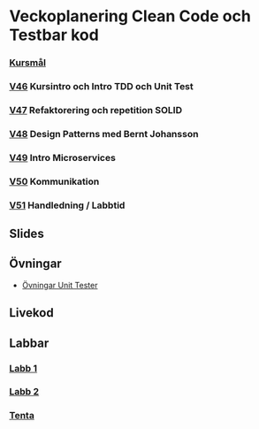 # Veckoplanering Clean Code och Testbar kod

### [Kursmål](./assets/kursmål.md)

### [V46](./assets/V46.md) Kursintro och Intro TDD och Unit Test

### [V47](./assets/V47.md) Refaktorering och repetition SOLID

### [V48](./assets/V48.md) Design Patterns med Bernt Johansson  

### [V49](./assets/V49.md) Intro Microservices

### [V50](./assets/V50.md) Kommunikation

### [V51](./assets/V51.md) Handledning / Labbtid

## Slides

## Övningar

* [Övningar Unit Tester](./assets/ÖvningarUnitTester.md)

## Livekod

## Labbar

### [Labb 1](./assets/Labb1.md)
### [Labb 2](./assets/Labb2.md)
### [Tenta](./assets/Tenta.md)

